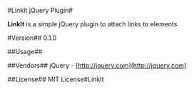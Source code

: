 #LinkIt jQuery Plugin#

**LinkIt** is a simple jQuery plugin to attach links to elements

#Version##
0.1.0

##Usage##

    

##Vendors##
jQuery - [http://jquery.com](http://jquery.com)

##License##
MIT License#LinkIt
